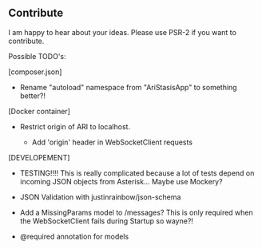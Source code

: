 ## Contribute
I am happy to hear about your ideas. Please use PSR-2 if you want to contribute.

Possible TODO's:

[composer.json]

- Rename "autoload" namespace from "AriStasisApp" to something better?!


[Docker container]

- Restrict origin of ARI to localhost.
  
  - Add 'origin' header in WebSocketClient requests
 

[DEVELOPEMENT]

- TESTING!!!! This is really complicated because a lot of tests depend on incoming JSON objects from
Asterisk... Maybe use Mockery?

- JSON Validation with justinrainbow/json-schema

- Add a MissingParams model to /messages? This is only required when the WebSocketClient fails during Startup so wayne?!

- @required annotation for models
